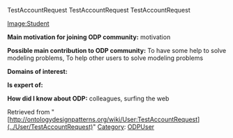 TestAccountRequest TestAccountRequest TestAccountRequest




[Image:Student](http://ontologydesignpatterns.org/wiki/index.php?title=Special:Upload&wpDestFile=Student "Image:Student")




  





__Main motivation for joining ODP community:__ motivation


__Possible main contribution to ODP community:__ To have some help to solve modeling problems, To help other users to solve modeling problems


__Domains of interest:__


  



__Is expert of:__


  

__How did I know about ODP:__ colleagues, surfing the web






Retrieved from "[http://ontologydesignpatterns.org/wiki/User:TestAccountRequest](../User/TestAccountRequest)"
 [Category](http://ontologydesignpatterns.org/wiki/Special:Categories "Special:Categories"): [ODPUser](../Category/ODPUser "Category:ODPUser")